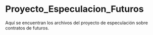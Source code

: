 # Proyecto_Especulacion_Futuros
Aquí se encuentran los archivos del proyecto de especulación sobre contratos de futuros.
